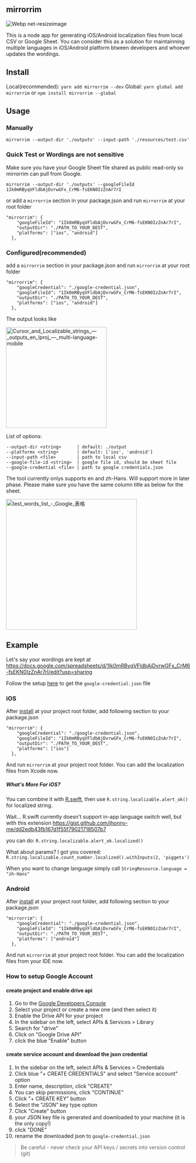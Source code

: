 ## mirrorrim

![Webp net-resizeimage](https://user-images.githubusercontent.com/9820374/158047850-fbc0b4b1-1d18-4c6b-962b-83084f66046f.png)

This is a node app for generating iOS/Android localization files from local CSV or Google Sheet. You can consider this as a solution for maintainning multiple languages in iOS/Android platform btween developers and whoever updates the wordings.

## Install
Local(recommended): `yarn add mirrorrim --dev`
Global: `yarn global add mirrorrim` or `npm install mirrorrim --global`

## Usage

### Manually

```
mirrorrim --output-dir './outputs' --input-path './resources/test.csv'
```

### Quick Test or Wordings are not sensitive

Make sure you have your Google Sheet file shared as public read-only so mirrorrim can pull from Google.

```
mirrorrim --output-dir './outputs' --googleFileId 1Ik0mRByqVFldbAjDvrwGFx_CrM6-fsEKN0IzZnAr7rI
```

or add a `mirrorrim` section in your package.json and run `mirrorrim` at your root folder

```
"mirrorrim": {
    "googleFileId": "1Ik0mRByqVFldbAjDvrwGFx_CrM6-fsEKN0IzZnAr7rI",
    "outputDir": "./PATH_TO_YOUR_DEST",
    "platforms": ["ios", "android"]
  },
```


### Configured(recommended)

add a `mirrorrim` section in your package.json and run `mirrorrim` at your root folder

```
"mirrorrim": {
    "googleCredential": "./google-credential.json",
    "googleFileId": "1Ik0mRByqVFldbAjDvrwGFx_CrM6-fsEKN0IzZnAr7rI",
    "outputDir": "./PATH_TO_YOUR_DEST",
    "platforms": ["ios", "android"]
  },
```

The output looks like

<img width="275" alt="Cursor_and_Localizable_strings_—_outputs_en_lproj_—_multi-language-mobile" src="https://user-images.githubusercontent.com/9820374/85225517-899f2a80-b404-11ea-8ac2-ddd301ec5c77.png">

List of options:
```
--output-dir <string>      | default: ./output
--platforms <string>       | default: ['ios', 'android']
--input-path <file>        | path to local csv
--google-file-id <string>  | google file id, should be sheet file
--google-credential <file> | path to google credentials.json
``` 

The tool currently onlys supports en and zh-Hans. Will support more in later phase. Please make sure you have the same column title as below for the sheet.

<img width="357" alt="test_words_list_-_Google_表格" src="https://user-images.githubusercontent.com/9820374/85487813-dbf86b00-b5ff-11ea-8096-2a8c42e43f03.png">

## Example

Let's say your wordings are kept at https://docs.google.com/spreadsheets/d/1Ik0mRByqVFldbAjDvrwGFx_CrM6-fsEKN0IzZnAr7rI/edit?usp=sharing

Follow the setup [here](https://github.com/jhonny-me/mirrorrim#How-to-setup-Google-Account) to get the `google-credential.json` file

### iOS
After [install](https://github.com/jhonny-me/mirrorrim#install) at your project root folder, add following section to your package.json

```
"mirrorrim": {
    "googleCredential": "./google-credential.json",
    "googleFileId": "1Ik0mRByqVFldbAjDvrwGFx_CrM6-fsEKN0IzZnAr7rI",
    "outputDir": "./PATH_TO_YOUR_DEST",
    "platforms": ["ios"]
  },
```

And run `mirrorrim` at your project root folder. You can add the localization files from Xcode now.

##### What's More For iOS?
You can combine it with [R.swift](https://github.com/mac-cain13/R.swift), then use `R.string.localizable.alert_ok()` for localized string.

Wait... R.swift currently doesn't support in-app language switch well, but with this extension https://gist.github.com/jhonny-me/dd2edb43fb167d1f55f79021718507b7  

you can do: `R.string.localizable.alert_ok.localized()`

What about params? I got you covered: `R.string.localizable.count_number.localized().withInputs(2, 'piggets')`

When you want to change language simply call `StringResource.language = "zh-Hans"`

### Android
After [install](https://github.com/jhonny-me/mirrorrim#install) at your project root folder, add following section to your package.json

```
"mirrorrim": {
    "googleCredential": "./google-credential.json",
    "googleFileId": "1Ik0mRByqVFldbAjDvrwGFx_CrM6-fsEKN0IzZnAr7rI",
    "outputDir": "./PATH_TO_YOUR_DEST",
    "platforms": ["android"]
  },
```

And run `mirrorrim` at your project root folder. You can add the localization files from your IDE now.

### How to setup Google Account

#### create project and enable drive api
1. Go to the [Google Developers Console](https://console.developers.google.com/)
2. Select your project or create a new one (and then select it)
3. Enable the Drive API for your project
4. In the sidebar on the left, select APIs & Services > Library
5. Search for "drive"
6. Click on "Google Drive API"
7. click the blue "Enable" button

#### create service account and download the json credential
1. In the sidebar on the left, select APIs & Services > Credentials
2. Click blue "+ CREATE CREDENTIALS" and select "Service account" option
3. Enter name, description, click "CREATE"
4. You can skip permissions, click "CONTINUE"
5. Click "+ CREATE KEY" button
6. Select the "JSON" key type option
7. Click "Create" button
8. your JSON key file is generated and downloaded to your machine (it is the only copy!)
9. click "DONE"
10. rename the downloaded json to `google-credential.json`

> Be careful - never check your API keys / secrets into version control (git)

